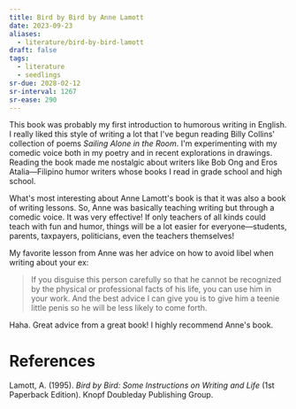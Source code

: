 ```yaml
---
title: Bird by Bird by Anne Lamott
date: 2023-09-23
aliases:
  - literature/bird-by-bird-lamott
draft: false
tags:
  - literature
  - seedlings
sr-due: 2028-02-12
sr-interval: 1267
sr-ease: 290
---
```

This book was probably my first introduction to humorous writing in English. I really liked this style of writing a lot that I've begun reading Billy Collins' collection of poems _Sailing Alone in the Room_. I'm experimenting with my comedic voice both in my poetry and in recent explorations in drawings. Reading the book made me nostalgic about writers like Bob Ong and Eros Atalia—Filipino humor writers whose books I read in grade school and high school.

What's most interesting about Anne Lamott's book is that it was also a book of writing lessons. So, Anne was basically teaching writing but through a comedic voice. It was very effective! If only teachers of all kinds could teach with fun and humor, things will be a lot easier for everyone—students, parents, taxpayers, politicians, even the teachers themselves!

My favorite lesson from Anne was her advice on how to avoid libel when writing about your ex:

> If you disguise this person carefully so that he cannot be recognized by the physical or professional facts of his life, you can use him in your work. And the best advice I can give you is to give him a teenie little penis so he will be less likely to come forth.

Haha. Great advice from a great book! I highly recommend Anne's book.

# References

Lamott, A. (1995). _Bird by Bird: Some Instructions on Writing and Life_ (1st Paperback Edition). Knopf Doubleday Publishing Group.